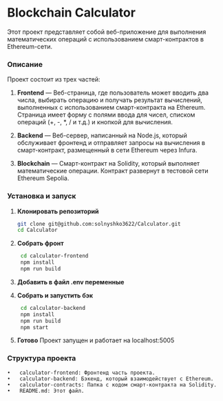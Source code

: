 # Blockchain Calculator

Этот проект представляет собой веб-приложение для выполнения математических операций с использованием смарт-контрактов в Ethereum-сети.

### Описание

Проект состоит из трех частей:

1. **Frontend** — Веб-страница, где пользователь может вводить два числа, выбирать операцию и получать результат вычислений, выполненных с использованием смарт-контракта на Ethereum. Страница имеет форму с полями ввода для чисел, списком операций (+, -, *, / и т.д.) и кнопкой для вычисления.

2. **Backend** — Веб-сервер, написанный на Node.js, который обслуживает фронтенд и отправляет запросы на вычисления в смарт-контракт, размещенный в сети Ethereum через Infura.


3. **Blockchain** — Смарт-контракт на Solidity, который выполняет математические операции. Контракт развернут в тестовой сети Ethereum Sepolia.

### Установка и запуск

1. **Клонировать репозиторий**

   ```bash
   git clone git@github.com:solnyshko3622/Calculator.git
   cd Calculator
2. **Собрать фронт**
   ```bash
    cd calculator-frontend
    npm install
    npm run build
3. **Добавить в файл .env переменные**
4. **Собрать и запустить бэк**
   ```bash
    cd calculator-backend
    npm install
    npm run build
    npm start
5. **Готово**
   Проект запущен и работает на localhost:5005
### Структура проекта
	•	calculator-frontend: Фронтенд часть проекта.
	•	calculator-backend: Бэкенд, который взаимодействует с Ethereum.
	•	calculator-contracts: Папка с кодом смарт-контракта на Solidity.
	•	README.md: Этот файл.      
